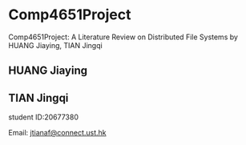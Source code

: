 # Comp4651Project
Comp4651Project: A Literature Review on Distributed File Systems by HUANG Jiaying, TIAN Jingqi  
## HUANG Jiaying

## TIAN Jingqi
student ID:20677380

Email: jtianaf@connect.ust.hk
